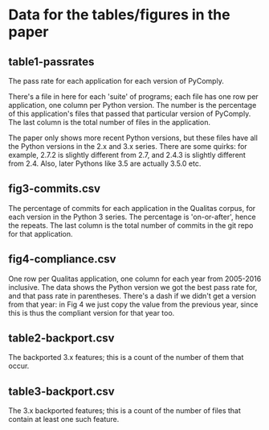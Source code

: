 # Data for the tables/figures in the paper

## table1-passrates

The pass rate for each application for each version of PyComply.

There's a file in here for each 'suite' of programs; each file has one
row per application, one column per Python version.  The number is the
percentage of this application's files that passed that particular
version of PyComply.  The last column is the total number of files in
the application.

The paper only shows more recent Python versions, but these files have
all the Python versions in the 2.x and 3.x series.  There are some
quirks: for example, 2.7.2 is slightly different from 2.7, and 2.4.3
is slightly different from 2.4.  Also, later Pythons like 3.5 are
actually 3.5.0 etc.


## fig3-commits.csv

The percentage of commits for each application in the Qualitas corpus,
for each version in the Python 3 series.  The percentage is
'on-or-after', hence the repeats.  The last column is the total number
of commits in the git repo for that application.

## fig4-compliance.csv

One row per Qualitas application, one column for each year from
2005-2016 inclusive.  The data shows the Python version we got the
best pass rate for, and that pass rate in parentheses.  There's a dash
if we didn't get a version from that year: in Fig 4 we just copy the
value from the previous year, since this is thus the compliant version
for that year too.

## table2-backport.csv

The backported 3.x features; this is a count of the number of them
that occur.

## table3-backport.csv

The 3.x backported features; this is a count of the number of files
that contain at least one such feature.

